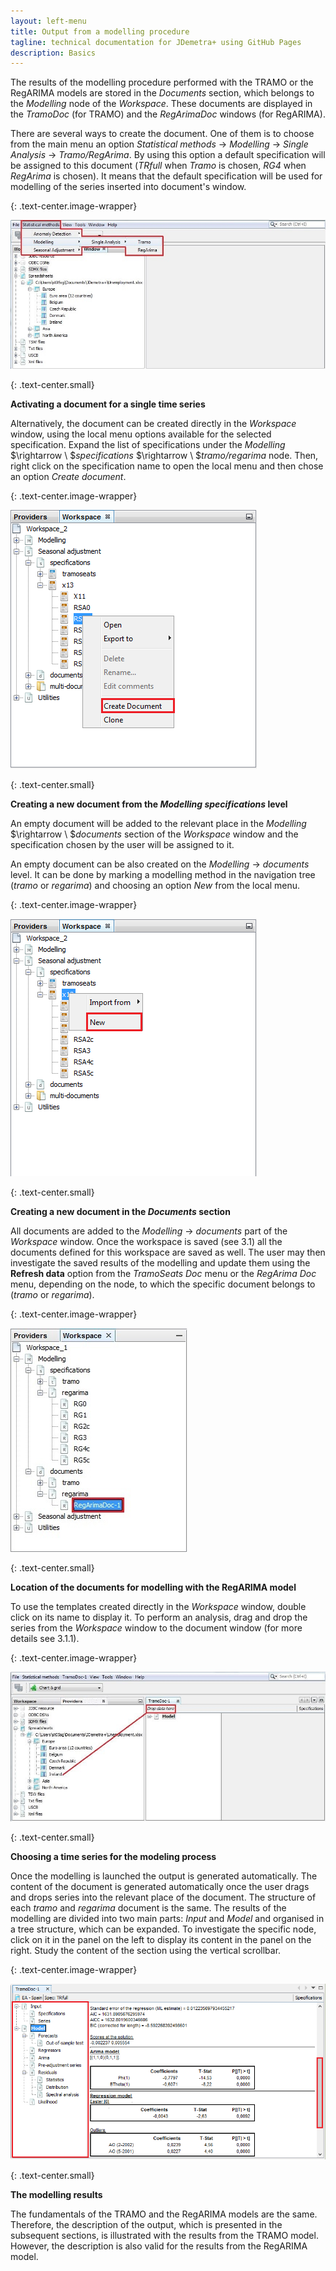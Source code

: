 ```yaml
---
layout: left-menu
title: Output from a modelling procedure
tagline: technical documentation for JDemetra+ using GitHub Pages
description: Basics
---
```


The results of the modelling procedure performed with the TRAMO or the RegARIMA models are stored in the 
*Documents* section, which belongs to the *Modelling* node of the
*Workspace*. These documents are displayed in the *TramoDoc* (for TRAMO) and the *RegArimaDoc* windows
(for RegARIMA).

There are several ways to create the document. One of them is to choose
from the main menu an option *Statistical methods* →  *Modelling* → 
*Single Analysis* → *Tramo/RegArima*. By using this option a default
specification will be assigned to this document (*TRfull* when *Tramo*
is chosen, *RG4* when *RegArima* is chosen). It means that the default
specification will be used for modelling of the series inserted into
document's window.

{: .text-center.image-wrapper}

![Text](/assets/img/reference-manual/manual/image14_RMSB.jpg)

{: .text-center.small}

**Activating a document for a single time series**

Alternatively, the document can be created directly in the *Workspace*
window, using the local menu options available for the selected
specification. Expand the list of specifications under the *Modelling*
$\rightarrow \ $*specifications* $\rightarrow \ $*tramo/regarima* node.
Then, right click on the specification name to open the local menu and
then chose an option *Create document*.

{: .text-center.image-wrapper}

![Text](/assets/img/reference-manual/manual/image15_RMSB.png)

{: .text-center.small}

**Creating a new document from the *Modelling specifications* level**

An empty document will be added to the relevant place in the *Modelling*
$\rightarrow \ $*documents* section of the *Workspace* window and the
specification chosen by the user will be assigned to it.

An empty document can be also created on the *Modelling* →  *documents*
level. It can be done by marking a modelling method in the navigation
tree (*tramo* or *regarima*) and choosing an option *New* from the local
menu.

{: .text-center.image-wrapper}

![Text](/assets/img/reference-manual/manual/image16_RMSB.png)

{: .text-center.small}

**Creating a new document in the *Documents* section**

All documents are added to the *Modelling* → *documents* part of the
*Workspace* window. Once the workspace is saved (see 3.1) all the
documents defined for this workspace are saved as well. The user may
then investigate the saved results of the modelling and update them
using the **Refresh data** option from the *TramoSeats Doc* menu or the
*RegArima Doc* menu, depending on the node, to which the specific
document belongs to (*tramo* or *regarima*).

{: .text-center.image-wrapper}

![Text](/assets/img/reference-manual/manual/image17_RMSB.jpg)

{: .text-center.small}

**Location of the documents for modelling with the RegARIMA model**

To use the templates created directly in the *Workspace* window, double
click on its name to display it. To perform an analysis, drag and drop
the series from the *Workspace* window to the document window (for more
details see 3.1.1).

{: .text-center.image-wrapper}

![Text](/assets/img/reference-manual/manual/image18_RMSB.jpg)

{: .text-center.small}

**Choosing a time series for the modeling process**

Once the modelling is launched the output is generated automatically.
The content of the document is generated automatically once the user
drags and drops series into the relevant place of the document. The
structure of each *tramo* and *regarima* document is the same. The
results of the modelling are divided into two main parts: *Input* and
*Model* and organised in a tree structure, which can be expanded. To
investigate the specific node, click on it in the panel on the left to
display its content in the panel on the right. Study the content of the
section using the vertical scrollbar.

{: .text-center.image-wrapper}

![Text](/assets/img/reference-manual/manual/image19_RMSB.png)

{: .text-center.small}

**The modelling results**

The fundamentals of the TRAMO and the RegARIMA models are the same.
Therefore, the description of the output, which is presented in the
subsequent sections, is illustrated with the results from the TRAMO
model. However, the description is also valid for the results from the
RegARIMA model.








   
